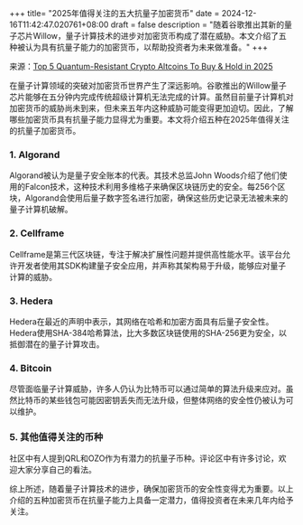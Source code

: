 +++
title= "2025年值得关注的五大抗量子加密货币"
date = 2024-12-16T11:42:47.020761+08:00
draft = false
description = "随着谷歌推出其新的量子芯片Willow，量子计算技术的进步对加密货币构成了潜在威胁。本文介绍了五种被认为具有抗量子能力的加密货币，以帮助投资者为未来做准备。"
+++

来源：[Top 5 Quantum-Resistant Crypto Altcoins To Buy & Hold in 2025](https://www.youtube.com/watch?v=zCpI3JgoeDw)

在量子计算领域的突破对加密货币世界产生了深远影响。谷歌推出的Willow量子芯片能够在五分钟内完成传统超级计算机无法完成的计算。虽然目前量子计算机对加密货币的威胁尚未到来，但未来五年内这种威胁可能变得更加迫切。因此，了解哪些加密货币具有抗量子能力显得尤为重要。本文将介绍五种在2025年值得关注的抗量子加密货币。

### 1. Algorand

Algorand被认为是量子安全账本的代表。其技术总监John Woods介绍了他们使用的Falcon技术，这种技术利用多维格子来确保区块链历史的安全。每256个区块，Algorand会使用后量子数字签名进行加密，确保这些历史记录无法被未来的量子计算机破解。

### 2. Cellframe

Cellframe是第三代区块链，专注于解决扩展性问题并提供高性能水平。该平台允许开发者使用其SDK构建量子安全应用，并声称其架构易于升级，能够应对量子计算的威胁。

### 3. Hedera

Hedera在最近的声明中表示，其网络在哈希和加密方面具有后量子安全性。Hedera使用SHA-384哈希算法，比大多数区块链使用的SHA-256更为安全，以抵御潜在的量子计算攻击。

### 4. Bitcoin

尽管面临量子计算威胁，许多人仍认为比特币可以通过简单的算法升级来应对。虽然比特币的某些钱包可能因密钥丢失而无法升级，但整体网络的安全性仍被认为可以维护。

### 5. 其他值得关注的币种

社区中有人提到QRL和OZO作为有潜力的抗量子币种。评论区中有许多讨论，欢迎大家分享自己的看法。

综上所述，随着量子计算技术的进步，确保加密货币的安全性变得尤为重要。以上介绍的五种加密货币在抗量子能力上具备一定潜力，值得投资者在未来几年内给予关注。
